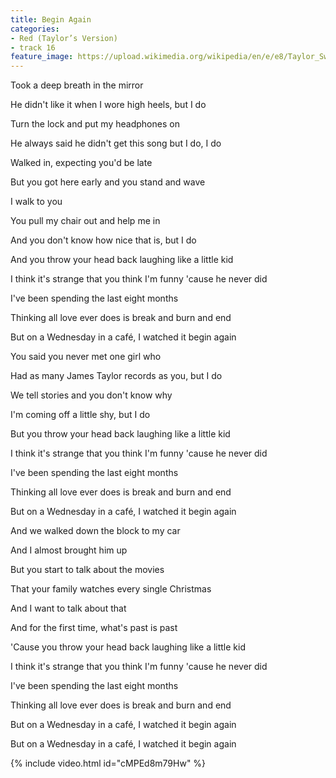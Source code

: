 ```yaml
---
title: Begin Again
categories:
- Red (Taylor’s Version)
- track 16
feature_image: https://upload.wikimedia.org/wikipedia/en/e/e8/Taylor_Swift_-_Red.png
--- 
```

Took a deep breath in the mirror

He didn't like it when I wore high heels, but I do

Turn the lock and put my headphones on

He always said he didn't get this song but I do, I do

Walked in, expecting you'd be late

But you got here early and you stand and wave

I walk to you

You pull my chair out and help me in

And you don't know how nice that is, but I do

And you throw your head back laughing like a little kid

I think it's strange that you think I'm funny 'cause he never did

I've been spending the last eight months

Thinking all love ever does is break and burn and end

But on a Wednesday in a café, I watched it begin again

You said you never met one girl who

Had as many James Taylor records as you, but I do

We tell stories and you don't know why

I'm coming off a little shy, but I do

But you throw your head back laughing like a little kid

I think it's strange that you think I'm funny 'cause he never did

I've been spending the last eight months

Thinking all love ever does is break and burn and end

But on a Wednesday in a café, I watched it begin again

And we walked down the block to my car

And I almost brought him up

But you start to talk about the movies

That your family watches every single Christmas

And I want to talk about that

And for the first time, what's past is past

'Cause you throw your head back laughing like a little kid

I think it's strange that you think I'm funny 'cause he never did

I've been spending the last eight months

Thinking all love ever does is break and burn and end

But on a Wednesday in a café, I watched it begin again

But on a Wednesday in a café, I watched it begin again

{% include video.html id="cMPEd8m79Hw" %}


